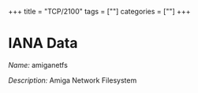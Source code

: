 +++
title = "TCP/2100"
tags = [""]
categories = [""]
+++

# IANA Data

_Name:_ amiganetfs

_Description:_ Amiga Network Filesystem

